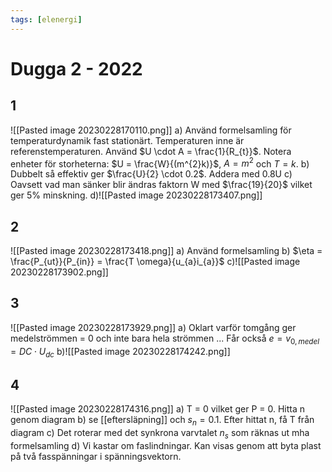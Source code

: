 ```yaml
---
tags: [elenergi]
---
```

# Dugga 2 - 2022

## 1
![[Pasted image 20230228170110.png]]
a) Använd formelsamling för temperaturdynamik fast stationärt. Temperaturen inne är referenstemperaturen. Använd $U \cdot A = \frac{1}{R_{t}}$. Notera enheter för storheterna: $U = \frac{W}{(m^{2}k)}$, $A = m^{2}$ och $T = k$.
b) Dubbelt så effektiv ger $\frac{U}{2} \cdot 0.2$. Addera med 0.8U
c) Oavsett vad man sänker blir ändras faktorn W med $\frac{19}{20}$ vilket ger 5% minskning.
d)![[Pasted image 20230228173407.png]]

## 2
![[Pasted image 20230228173418.png]]
a) Använd formelsamling
b) $\eta = \frac{P_{ut}}{P_{in}} = \frac{T \omega}{u_{a}i_{a}}$
c)![[Pasted image 20230228173902.png]]

## 3
![[Pasted image 20230228173929.png]]
a) Oklart varför tomgång ger medelströmmen = 0 och inte bara hela strömmen ... 
Får också $e = v_{0,medel}= DC \cdot U_{dc}$
b)![[Pasted image 20230228174242.png]]

## 4
![[Pasted image 20230228174316.png]]
a) T = 0 vilket ger P = 0. Hitta n genom diagram
b) se [[eftersläpning]] och $s_{n}=0.1$. Efter hittat n, få T från diagram
c) Det roterar med det synkrona varvtalet $n_{s}$ som räknas ut mha formelsamling
d) Vi kastar om faslindningar. Kan visas genom att byta plast på två fasspänningar i spänningsvektorn. 